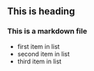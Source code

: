 
## This is heading
### This is a markdown file

* first item in list
* second item in list
* third item in list